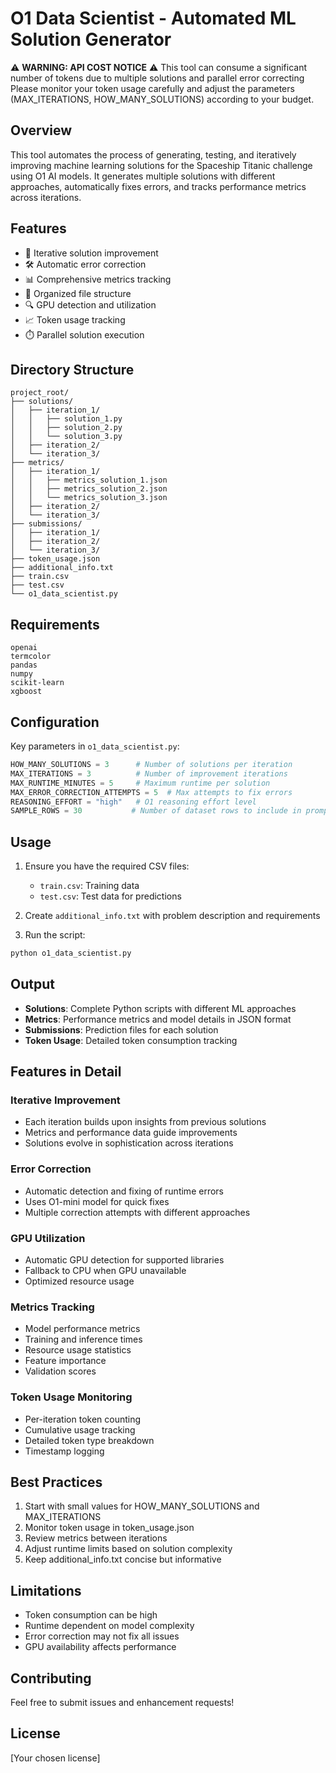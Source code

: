 # O1 Data Scientist - Automated ML Solution Generator

⚠️ **WARNING: API COST NOTICE** ⚠️
This tool can consume a significant number of tokens due to multiple solutions and parallel error correcting
Please monitor your token usage carefully and adjust the parameters (MAX_ITERATIONS, HOW_MANY_SOLUTIONS) according to your budget.

## Overview
This tool automates the process of generating, testing, and iteratively improving machine learning solutions for the Spaceship Titanic challenge using O1 AI models. It generates multiple solutions with different approaches, automatically fixes errors, and tracks performance metrics across iterations.

## Features
- 🔄 Iterative solution improvement
- 🛠️ Automatic error correction
- 📊 Comprehensive metrics tracking
- 💾 Organized file structure
- 🔍 GPU detection and utilization
- 📈 Token usage tracking
- ⏱️ Parallel solution execution

## Directory Structure
```
project_root/
├── solutions/
│   ├── iteration_1/
│   │   ├── solution_1.py
│   │   ├── solution_2.py
│   │   └── solution_3.py
│   ├── iteration_2/
│   └── iteration_3/
├── metrics/
│   ├── iteration_1/
│   │   ├── metrics_solution_1.json
│   │   ├── metrics_solution_2.json
│   │   └── metrics_solution_3.json
│   ├── iteration_2/
│   └── iteration_3/
├── submissions/
│   ├── iteration_1/
│   ├── iteration_2/
│   └── iteration_3/
├── token_usage.json
├── additional_info.txt
├── train.csv
├── test.csv
└── o1_data_scientist.py
```

## Requirements
```
openai
termcolor
pandas
numpy
scikit-learn
xgboost
```

## Configuration
Key parameters in `o1_data_scientist.py`:
```python
HOW_MANY_SOLUTIONS = 3      # Number of solutions per iteration
MAX_ITERATIONS = 3          # Number of improvement iterations
MAX_RUNTIME_MINUTES = 5     # Maximum runtime per solution
MAX_ERROR_CORRECTION_ATTEMPTS = 5  # Max attempts to fix errors
REASONING_EFFORT = "high"   # O1 reasoning effort level
SAMPLE_ROWS = 30           # Number of dataset rows to include in prompt
```

## Usage
1. Ensure you have the required CSV files:
   - `train.csv`: Training data
   - `test.csv`: Test data for predictions

2. Create `additional_info.txt` with problem description and requirements

3. Run the script:
```bash
python o1_data_scientist.py
```

## Output
- **Solutions**: Complete Python scripts with different ML approaches
- **Metrics**: Performance metrics and model details in JSON format
- **Submissions**: Prediction files for each solution
- **Token Usage**: Detailed token consumption tracking

## Features in Detail

### Iterative Improvement
- Each iteration builds upon insights from previous solutions
- Metrics and performance data guide improvements
- Solutions evolve in sophistication across iterations

### Error Correction
- Automatic detection and fixing of runtime errors
- Uses O1-mini model for quick fixes
- Multiple correction attempts with different approaches

### GPU Utilization
- Automatic GPU detection for supported libraries
- Fallback to CPU when GPU unavailable
- Optimized resource usage

### Metrics Tracking
- Model performance metrics
- Training and inference times
- Resource usage statistics
- Feature importance
- Validation scores

### Token Usage Monitoring
- Per-iteration token counting
- Cumulative usage tracking
- Detailed token type breakdown
- Timestamp logging

## Best Practices
1. Start with small values for HOW_MANY_SOLUTIONS and MAX_ITERATIONS
2. Monitor token usage in token_usage.json
3. Review metrics between iterations
4. Adjust runtime limits based on solution complexity
5. Keep additional_info.txt concise but informative

## Limitations
- Token consumption can be high
- Runtime dependent on model complexity
- Error correction may not fix all issues
- GPU availability affects performance

## Contributing
Feel free to submit issues and enhancement requests!

## License
[Your chosen license] 
